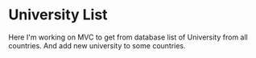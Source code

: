 # University List
Here I'm working on MVC to get from database list of University from all countries.
And add new university to some countries.
